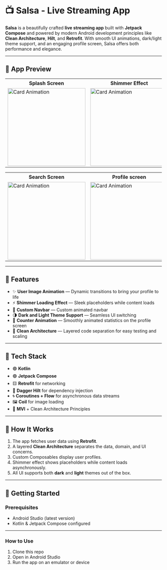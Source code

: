 # 📺 Salsa - Live Streaming App

**Salsa** is a beautifully crafted **live streaming app** built with **Jetpack Compose** and powered by modern Android development principles like **Clean Architecture**, **Hilt**, and **Retrofit**. With smooth UI animations, dark/light theme support, and an engaging profile screen, Salsa offers both performance and elegance.

---

## 📸 App Preview

<table>
  <tr>
    <th>Splash Screen</th>
    <th>Shimmer Effect</th>
    <th>For You screen</th>
  </tr>

  <tr>
    <td><img src="https://github.com/user-attachments/assets/c31760ad-c96a-496e-a06c-5463a2dd11d6" alt="Card Animation" width="250"></td>
    <td><img src="https://github.com/user-attachments/assets/594ee1ff-bdb9-4d81-b985-df35077717f7" alt="Card Animation" width="250"></td>
    <td><img src="https://github.com/user-attachments/assets/14311be8-9ac0-44a8-b24d-84b1385fece5" alt="Card Animation" width="250"></td>
  </tr>
</table>

<table>
  <tr>
    <th>Search Screen</th>
    <th>Profile screen</th>
    <th>Light/ Dark mode support</th>
  </tr>

  <tr>
    <td><img src="https://github.com/user-attachments/assets/f771fbad-a56f-4dd0-bcb2-2db58c258098" alt="Card Animation" width="250"></td>
    <td><img src="https://github.com/user-attachments/assets/744e51b4-d4ac-426c-b1c9-32548fc32cb9" alt="Card Animation" width="250"></td>
    <td><img src="https://github.com/user-attachments/assets/4eff7118-89bb-4b40-940d-fe5890dc5ed0" alt="Card Animation" width="250"></td>
  </tr>
</table>

---

## 🚀 Features

- ✨ **User Image Animation** — Dynamic transitions to bring your profile to life
- ⚡ **Shimmer Loading Effect** — Sleek placeholders while content loads
- 🧭 **Custom Navbar** — Custom animated navbar
- 🌗 **Dark and Light Theme Support** — Seamless UI switching
- 🔢 **Counter Animation** — Smoothly animated statistics on the profile screen
- 🧼 **Clean Architecture** — Layered code separation for easy testing and scaling

---

## 🧪 Tech Stack

- 🟣 **Kotlin**
- 🟢 **Jetpack Compose**
- 🟨 **Retrofit** for networking
- 🧪 **Dagger Hilt** for dependency injection
- 🌀 **Coroutines + Flow** for asynchronous data streams
- 🖼️ **Coil** for image loading
- 🧱 **MVI** + Clean Architecture Principles

---

## 🧩 How It Works

1. The app fetches user data using **Retrofit**.
2. A layered **Clean Architecture** separates the data, domain, and UI concerns.
3. Custom Composables display user profiles.
4. Shimmer effect shows placeholders while content loads asynchronously.
5. All UI supports both **dark** and **light** themes out of the box.

---

## 🚀 Getting Started

### Prerequisites  
- Android Studio (latest version)  
- Kotlin & Jetpack Compose configured

---

### How to Use  
1. Clone this repo  
2. Open in Android Studio  
3. Run the app on an emulator or device  
